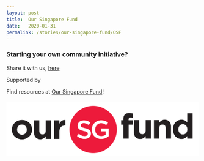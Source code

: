 ```yaml
---
layout: post
title:  Our Singapore Fund
date:   2020-01-31
permalink: /stories/our-singapore-fund/OSF
---
```


### Starting your own community initiative? 
Share it with us, <a href="https://form.gov.sg/#!/5e3b868988573300116ca38a">here</a>

Supported by 

Find resources at <a href="https://www.sg/oursingaporefund">Our Singapore Fund</a>!

#### ![OurSG](/images/OSF_Colour.png)

